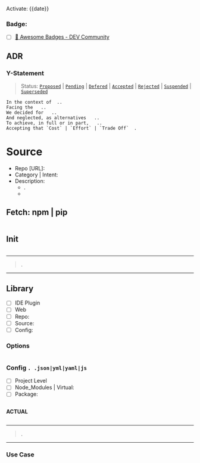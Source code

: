 Activate: {{date}}

### Badge:

-   [ ] [📛 Awesome Badges - DEV Community](https://dev.to/envoy_/150-badges-for-github-pnk)

## ADR

### Y-Statement

> Status: [`Proposed`](https://github.com/iPoetDev/P4Template/labels/ADR-Proposed) | [`Pending`](https://github.com/iPoetDev/P4Template/labels/ADR-Pending) | [`Defered`](https://github.com/iPoetDev/P4Template/labels/ADR-Deferred) | [`Accepted`](https://github.com/iPoetDev/P4Template/labels/ADR-Accepted) | [`Rejected`](https://github.com/iPoetDev/P4Template/labels/ADR-Rejected) | [`Suspended`](https://github.com/iPoetDev/P4Template/labels/ADR-Suspended) | [`Superseded`](https://github.com/iPoetDev/P4Template/labels/ADR-Superseded)

```
In the context of  ..
Facing the   ..
We decided for   ..
And neglected, as alternatives   ..
To achieve, in full or in part,   ..
Accepting that `Cost` | `Effort` | `Trade Off`  .
```

# Source

-   Repo [URL]:
-   Category | Intent:
-   Description:
    -   .
    -

## Fetch: npm | pip

```pwsh

```

## Init

```pwsh

```

---

> .

---

## Library

-   [ ] IDE Plugin
-   [ ] Web
-   [ ] Repo:
-   [ ] Source:
-   [ ] Config:

### Options

```yaml

```

### Config `. .json|yml|yaml|js`

-   [ ] Project Level
-   [ ] Node_Modules | Virtual:
-   [ ] Package:

```yanl

```

**ACTUAL**

```yaml

```

---

> .

---

### Use Case

```bash


```
